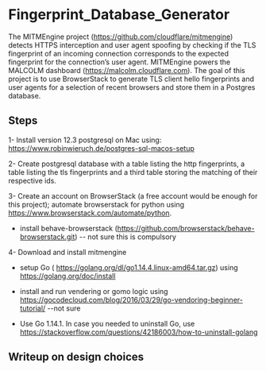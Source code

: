 # Fingerprint_Database_Generator
The MITMEngine project (https://github.com/cloudflare/mitmengine) detects HTTPS interception and user agent spoofing by checking if the TLS fingerprint of an incoming connection corresponds to the expected fingerprint for the connection’s user agent. MITMEngine powers the MALCOLM dashboard (https://malcolm.cloudflare.com). The goal of this project is to use BrowserStack to generate TLS client hello fingerprints and user agents for a selection of recent browsers and store them in a Postgres database.


## Steps
1- Install version 12.3 postgresql on Mac using: https://www.robinwieruch.de/postgres-sql-macos-setup

2- Create postgresql database with a table listing the http fingerprints, a table listing the tls fingerprints and a third table storing the matching of their respective ids. 

3- Create an account on BrowserStack (a free account would be enough for this project); automate browserstack for python using https://www.browserstack.com/automate/python. 
  * install behave-browserstack (https://github.com/browserstack/behave-browserstack.git) -- not sure this is compulsory
  
4- Download and install mitmengine 
  * setup Go ( https://golang.org/dl/go1.14.4.linux-amd64.tar.gz) using https://golang.org/doc/install
  * install and run vendering or gomo logic using https://gocodecloud.com/blog/2016/03/29/go-vendoring-beginner-tutorial/ --not sure
  
  * Use Go 1.14.1. In case you needed to uninstall Go, use https://stackoverflow.com/questions/42186003/how-to-uninstall-golang
  
   


## Writeup on design choices
